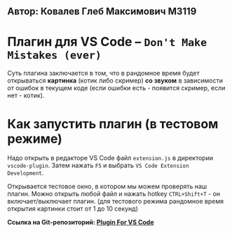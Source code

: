 ## Автор: Ковалев Глеб Максимович М3119

# Плагин для VS Code – `Don't Make Mistakes (ever)`
Суть плагина заключается в том, что в рандомное время будет открываться **картинка** (котик либо скример) **со звуком** в зависимости от ошибок в текущем коде (если ошибки есть - появится скример, если нет - котик).

# Как запустить плагин (в тестовом режиме)
Надо открыть в редакторе VS Code файл `extension.js` в директории `vscode-plugin`. Затем нажать `F5` и выбрать `VS Code Extension Development`.

Открывается тестовое окно, в котором мы можем проверять наш плагин. Можно открыть любой файл и нажать hotkey `CTRL+Shift+T` - он включает/выключает плагин. (для тестового режима рандомное время открытия картинки стоит от 1 до 10 секунд)

**Ссылка на Git-репозиторий: [Plugin For VS Code](https://github.com/BUBLYAASH/plugin-vscode)**